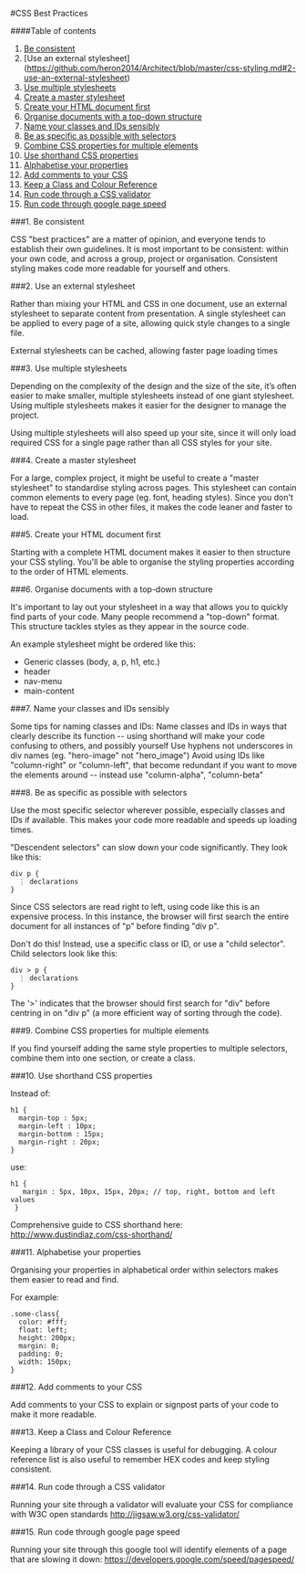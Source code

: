 #CSS Best Practices

####Table of contents
1. [Be consistent](https://github.com/heron2014/Architect/blob/master/css-styling.md#1-be-consistent)
2. [Use an external stylesheet] (https://github.com/heron2014/Architect/blob/master/css-styling.md#2-use-an-external-stylesheet)
3. [Use multiple stylesheets](https://github.com/heron2014/Architect/blob/master/css-styling.md#3-use-multiple-stylesheets)
4. [Create a master stylesheet](https://github.com/heron2014/Architect/blob/master/css-styling.md#4-create-a-master-stylesheet)
5. [Create your HTML document first](https://github.com/heron2014/Architect/blob/master/css-styling.md#5-create-your-html-document-first)
6. [Organise documents with a top-down structure](https://github.com/heron2014/Architect/blob/master/css-styling.md#6-organise-documents-with-a-top-down-structure)
7. [Name your classes and IDs sensibly](https://github.com/heron2014/Architect/blob/master/css-styling.md#7-name-your-classes-and-ids-sensibly)
8. [Be as specific as possible with selectors](https://github.com/heron2014/Architect/blob/master/css-styling.md#8-be-as-specific-as-possible-with-selectors)
9. [Combine CSS properties for multiple elements](https://github.com/heron2014/Architect/blob/master/css-styling.md#9-combine-css-properties-for-multiple-elements)
10. [Use shorthand CSS properties](https://github.com/heron2014/Architect/blob/master/css-styling.md#10-use-shorthand-css-properties)
11. [Alphabetise your properties](https://github.com/heron2014/Architect/blob/master/css-styling.md#11-alphabetise-your-properties)
12. [Add comments to your CSS](https://github.com/heron2014/Architect/blob/master/css-styling.md#12-add-comments-to-your-css)
13. [Keep a Class and Colour Reference](https://github.com/heron2014/Architect/blob/master/css-styling.md#13-keep-a-class-and-colour-reference)
14. [Run code through a CSS validator](https://github.com/heron2014/Architect/blob/master/css-styling.md#14-run-code-through-a-css-validator)
15. [Run code through google page speed](https://github.com/heron2014/Architect/blob/master/css-styling.md#15-run-code-through-google-page-speed)

###1. Be consistent

CSS "best practices" are a matter of opinion, and everyone tends to establish their own guidelines. It is most important to be consistent: within your own code, and across a group, project or organisation. Consistent styling makes code more readable for yourself and others.

###2. Use an external stylesheet

Rather than mixing your HTML and CSS in one document, use an external stylesheet to separate content from presentation. A single stylesheet can be applied to every page of a site, allowing quick style changes to a single file.

External stylesheets can be cached, allowing faster page loading times

###3. Use multiple stylesheets

Depending on the complexity of the design and the size of the site, it’s often easier to make smaller, multiple stylesheets instead of one giant stylesheet. Using multiple stylesheets makes it easier for the designer to manage the project.

Using multiple stylesheets will also speed up your site, since it will only load required CSS for a single page rather than all CSS styles for your site.

###4. Create a master stylesheet

For a large, complex project, it might be useful to create a "master stylesheet" to standardise styling across pages. This stylesheet can contain common elements to every page (eg. font, heading styles). Since you don't have to repeat the CSS in other files, it makes the code leaner and faster to load.

###5. Create your HTML document first

Starting with a complete HTML document makes it easier to then structure your CSS styling. You'll be able to organise the styling properties according to the order of HTML elements.

###6. Organise documents with a top-down structure

It's important to lay out your stylesheet in a way that allows you to quickly find parts of your code. Many people recommend a "top-down" format. This structure tackles styles as they appear in the source code. 

An example stylesheet might be ordered like this:
* Generic classes (body, a, p, h1, etc.)
* header
* nav-menu
* main-content

###7. Name your classes and IDs sensibly

Some tips for naming classes and IDs:
Name classes and IDs in ways that clearly describe its function -- using shorthand will make your code confusing to others, and possibly yourself
Use hyphens not underscores in div names (eg. "hero-image" not "hero_image")
Avoid using IDs like "column-right" or "column-left", that become redundant if you want to move the elements around -- instead use "column-alpha", "column-beta"

###8. Be as specific as possible with selectors

Use the most specific selector wherever possible, especially classes and IDs if available. This makes your code more readable and speeds up loading times.

"Descendent selectors" can slow down your code significantly. They look like this:

```
div p {
  ⋮ declarations
}
```

Since CSS selectors are read right to left, using code like this is an expensive process. In this instance, the browser will first search the entire document for all instances of "p" before finding "div p".

Don't do this! Instead, use a specific class or ID, or use a "child selector". Child selectors look like this:

```
div > p {
  ⋮ declarations
}
```

The '>' indicates that the browser should first search for "div" before centring in on "div p" (a more efficient way of sorting through the code).

###9. Combine CSS properties for multiple elements

If you find yourself adding the same style properties to multiple selectors, combine them into one section, or create a class.

###10. Use shorthand CSS properties

Instead of:
```
h1 {
  margin-top : 5px;
  margin-left : 10px;
  margin-bottom : 15px; 
  margin-right : 20px;
}
```
use:
```
h1 {
   margin : 5px, 10px, 15px, 20px; // top, right, bottom and left values
 }
 ```
Comprehensive guide to CSS shorthand here:
http://www.dustindiaz.com/css-shorthand/ 


###11. Alphabetise your properties

Organising your properties in alphabetical order within selectors makes them easier to read and find.

For example:
```
.some-class{
  color: #fff;
  float: left;
  height: 200px;
  margin: 0;
  padding: 0;
  width: 150px;
}
```

###12. Add comments to your CSS

Add comments to your CSS to explain or signpost parts of your code to make it more readable.

###13. Keep a Class and Colour Reference

Keeping a library of your CSS classes is useful for debugging. A colour reference list is also useful to remember HEX codes and keep styling consistent.

###14. Run code through a CSS validator

Running your site through a validator will evaluate your CSS for compliance with W3C open standards
http://jigsaw.w3.org/css-validator/ 

###15. Run code through google page speed

Running your site through this google tool will identify elements of a page that are slowing it down: https://developers.google.com/speed/pagespeed/
